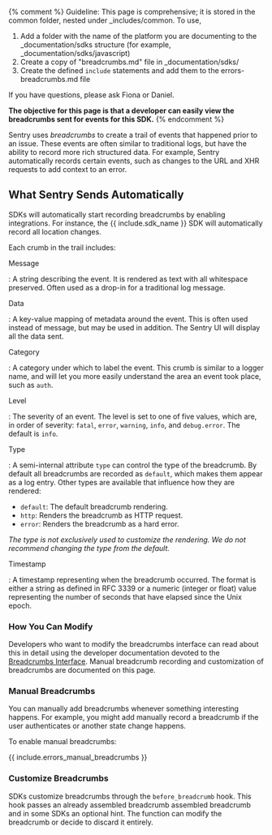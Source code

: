 {% comment %}
Guideline: This page is comprehensive; it is stored in the common folder, nested under _includes/common. To use, 

1. Add a folder with the name of the platform you are documenting to the _documentation/sdks structure (for example, _documentation/sdks/javascript) 
2. Create a copy of "breadcrumbs.md" file in _documentation/sdks/<platform-name> 
3. Create the defined `include` statements and add them to the errors-breadcrumbs.md file

If you have questions, please ask Fiona or Daniel. 

**The objective for this page is that a developer can easily view the breadcrumbs sent for events for this SDK.**
{% endcomment %}

Sentry uses _breadcrumbs_ to create a trail of events that happened prior to an issue. These events are often similar to traditional logs, but have the ability to record more rich structured data. For example, Sentry automatically records certain events, such as changes to the URL and XHR requests to add context to an error. 

## What Sentry Sends Automatically

SDKs will automatically start recording breadcrumbs by enabling integrations. For instance, the {{ include.sdk_name }} SDK will automatically record all location changes. 

Each crumb in the trail includes:

Message

: A string describing the event. It is rendered as text with all whitespace preserved. Often used as a drop-in for a traditional log message.

Data

: A key-value mapping of metadata around the event. This is often used
  instead of message, but may be used in addition. The Sentry UI will display all the data sent.

Category

: A category under which to label the event. This crumb is similar to a logger
  name, and will let you more easily understand the area an event took place,
  such as `auth`.

Level

: The severity of an event. The level is set to one of five values, which are, in order of severity: `fatal`, `error`, `warning`, `info`, and `debug.error`.  The default is `info`.

Type

: A semi-internal attribute `type` can control the type
  of the breadcrumb. By default all breadcrumbs are recorded as `default`, which
  makes them appear as a log entry. Other types are available that
  influence how they are rendered:

  * `default`: The default breadcrumb rendering.
  * `http`: Renders the breadcrumb as HTTP request.
  * `error`: Renders the breadcrumb as a hard error.

  _The type is not exclusively used to customize the rendering.  We do not recommend changing
   the type from the default._

Timestamp

: A timestamp representing when the breadcrumb occurred. The format is either a string as defined in RFC 3339 or a numeric (integer or float) value representing the number of seconds that have elapsed since the Unix epoch.


### How You Can Modify

Developers who want to modify the breadcrumbs interface can read about this in detail using the developer documentation devoted to the [Breadcrumbs Interface](https://develop.sentry.dev/sdk/event-payloads/breadcrumbs/). Manual breadcrumb recording and customization of breadcrumbs are documented on this page.

### **Manual Breadcrumbs**

You can manually add breadcrumbs whenever something interesting happens. For example, you might add manually record a breadcrumb if the user authenticates or another state change happens.

To enable manual breadcrumbs:

{{ include.errors_manual_breadcrumbs }}

### **Customize** **Breadcrumbs**

SDKs customize breadcrumbs through the `before_breadcrumb` hook. This hook passes an already assembled breadcrumb assembled breadcrumb and in some SDKs an optional hint. The function can modify the breadcrumb or decide to discard it entirely.